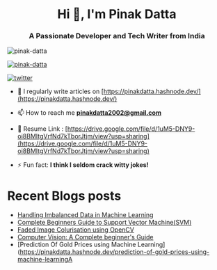 <h1 align="center">Hi 👋, I'm Pinak Datta</h1>
<h3 align="center">A Passionate Developer and Tech Writer from India</h3>

<p align="left"> <img src="https://komarev.com/ghpvc/?username=pinak-datta&label=Profile%20views&color=0e75b6&style=flat" alt="pinak-datta" /> </p>

<p align="left"> <a href="https://github.com/ryo-ma/github-profile-trophy"><img src="https://github-profile-trophy.vercel.app/?username=pinak-datta" alt="pinak-datta" /></a> </p>

<p align="left">    <a href="https://twitter.com/pinakdatta2002"><img alt="twitter" src="https://img.shields.io/badge/twitter-00ACEE?style=for-the-badge&logo=twitter&logoColor=white"></a>
 </p>

- 📝 I regularly write articles on [https://pinakdatta.hashnode.dev/](https://pinakdatta.hashnode.dev/)

- 📫 How to reach me **pinakdatta2002@gmail.com**

- 📄 Resume Link : [https://drive.google.com/file/d/1uM5-DNY9-oi8BMItgVrfNd7kTborJtjm/view?usp=sharing](https://drive.google.com/file/d/1uM5-DNY9-oi8BMItgVrfNd7kTborJtjm/view?usp=sharing)

- ⚡ Fun fact: **I think I seldom crack witty jokes!**

# Recent Blogs posts
<!-- HASHNODE_BLOG:START -->
- [Handling Imbalanced Data in Machine Learning](https://pinakdatta.hashnode.dev/handling-imbalanced-data-in-machine-learning)
- [Complete Beginners Guide to Support Vector Machine(SVM)](https://pinakdatta.hashnode.dev/complete-beginners-guide-to-support-vector-machinesvm)
- [Faded Image Colurisation using OpenCV](https://pinakdatta.hashnode.dev/faded-image-colourisation-using-opencv)
- [Computer Vision: A Complete beginner's Guide](https://pinakdatta.hashnode.dev/computer-vision-a-complete-beginners-guide)
- [Prediction Of Gold Prices using Machine Learning](https://pinakdatta.hashnode.dev/prediction-of-gold-prices-using-machine-learningA
